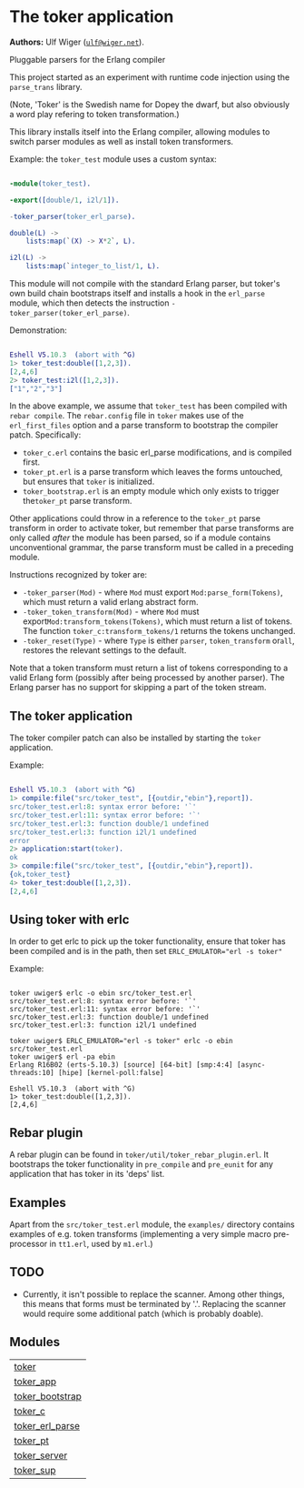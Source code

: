

# The toker application #

__Authors:__ Ulf Wiger ([`ulf@wiger.net`](mailto:ulf@wiger.net)).

Pluggable parsers for the Erlang compiler

This project started as an experiment with runtime code injection
using the `parse_trans` library.

(Note, 'Toker' is the Swedish name for Dopey the dwarf, but also obviously
a word play refering to token transformation.)

This library installs itself into the Erlang compiler, allowing modules
to switch parser modules as well as install token transformers.

Example: the `toker_test` module uses a custom syntax:

```erlang

-module(toker_test).

-export([double/1, i2l/1]).

-toker_parser(toker_erl_parse).

double(L) ->
    lists:map(`(X) -> X*2`, L).

i2l(L) ->
    lists:map(`integer_to_list/1, L).

```

This module will not compile with the standard Erlang parser, but toker's
own build chain bootstraps itself and installs a hook in the `erl_parse` module,
which then detects the instruction `-toker_parser(toker_erl_parse)`.

Demonstration:

```erlang

Eshell V5.10.3  (abort with ^G)
1> toker_test:double([1,2,3]).
[2,4,6]
2> toker_test:i2l([1,2,3]).
["1","2","3"]

```

In the above example, we assume that `toker_test` has been compiled with
`rebar compile`. The `rebar.config` file in `toker` makes use of the
`erl_first_files` option and a parse transform to bootstrap the compiler
patch. Specifically:

* `toker_c.erl` contains the basic erl_parse modifications, and is compiled
  first.
* `toker_pt.erl` is a parse transform which leaves the forms untouched, but
  ensures that `toker` is initialized.
* `toker_bootstrap.erl` is an empty module which only exists to trigger the`toker_pt` parse transform.

Other applications could throw in a reference to the `toker_pt` parse transform
in order to activate toker, but remember that parse transforms are only called
_after_ the module has been parsed, so if a module contains
unconventional grammar, the parse transform must be called in a preceding
module.

Instructions recognized by toker are:

* `-toker_parser(Mod)` - where `Mod` must export `Mod:parse_form(Tokens)`,
  which must return a valid erlang abstract form.
* `-toker_token_transform(Mod)` - where `Mod` must export`Mod:transform_tokens(Tokens)`, which must return a list of tokens.
  The function `toker_c:transform_tokens/1` returns the tokens unchanged.
* `-toker_reset(Type)` - where `Type` is either `parser`, `token_transform` or`all`, restores the relevant settings to the default.

Note that a token transform must return a list of tokens corresponding to a
valid Erlang form (possibly after being processed by another parser). The
Erlang parser has no support for skipping a part of the token stream.


## The toker application ##

The toker compiler patch can also be installed by starting the `toker`
application.

Example:

```erlang

Eshell V5.10.3  (abort with ^G)
1> compile:file("src/toker_test", [{outdir,"ebin"},report]).
src/toker_test.erl:8: syntax error before: '`'
src/toker_test.erl:11: syntax error before: '`'
src/toker_test.erl:3: function double/1 undefined
src/toker_test.erl:3: function i2l/1 undefined
error
2> application:start(toker).
ok
3> compile:file("src/toker_test", [{outdir,"ebin"},report]).
{ok,toker_test}
4> toker_test:double([1,2,3]).
[2,4,6]

```


## Using toker with erlc ##

In order to get erlc to pick up the toker functionality, ensure that toker
has been compiled and is in the path, then set `ERLC_EMULATOR="erl -s toker"`

Example:

```

toker uwiger$ erlc -o ebin src/toker_test.erl
src/toker_test.erl:8: syntax error before: '`'
src/toker_test.erl:11: syntax error before: '`'
src/toker_test.erl:3: function double/1 undefined
src/toker_test.erl:3: function i2l/1 undefined

toker uwiger$ ERLC_EMULATOR="erl -s toker" erlc -o ebin src/toker_test.erl
toker uwiger$ erl -pa ebin
Erlang R16B02 (erts-5.10.3) [source] [64-bit] [smp:4:4] [async-threads:10] [hipe] [kernel-poll:false]

Eshell V5.10.3  (abort with ^G)
1> toker_test:double([1,2,3]).
[2,4,6]

```


## Rebar plugin ##

A rebar plugin can be found in `toker/util/toker_rebar_plugin.erl`. It
bootstraps the toker functionality in `pre_compile` and `pre_eunit` for
any application that has toker in its 'deps' list.


## Examples ##

Apart from the `src/toker_test.erl` module, the `examples/` directory
contains examples of e.g. token transforms (implementing a very simple
macro pre-processor in `tt1.erl`, used by `m1.erl`.)


## TODO ##
* Currently, it isn't possible to replace the scanner. Among other things,
  this means that forms must be terminated by '.'. Replacing the scanner
  would require some additional patch (which is probably doable).


## Modules ##


<table width="100%" border="0" summary="list of modules">
<tr><td><a href="toker.md" class="module">toker</a></td></tr>
<tr><td><a href="toker_app.md" class="module">toker_app</a></td></tr>
<tr><td><a href="toker_bootstrap.md" class="module">toker_bootstrap</a></td></tr>
<tr><td><a href="toker_c.md" class="module">toker_c</a></td></tr>
<tr><td><a href="toker_erl_parse.md" class="module">toker_erl_parse</a></td></tr>
<tr><td><a href="toker_pt.md" class="module">toker_pt</a></td></tr>
<tr><td><a href="toker_server.md" class="module">toker_server</a></td></tr>
<tr><td><a href="toker_sup.md" class="module">toker_sup</a></td></tr></table>

